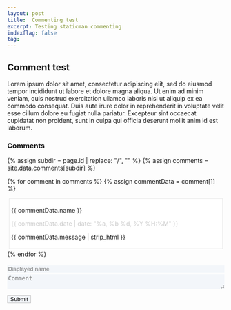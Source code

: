 ```yaml
---
layout: post
title:  Commenting test
excerpt: Testing staticman commenting
indexflag: false
tag:
---
```


## Comment test


Lorem ipsum dolor sit amet, consectetur adipiscing elit, sed do eiusmod tempor incididunt ut labore et dolore magna aliqua. Ut enim ad minim veniam, quis nostrud exercitation ullamco laboris nisi ut aliquip ex ea commodo consequat. Duis aute irure dolor in reprehenderit in voluptate velit esse cillum dolore eu fugiat nulla pariatur. Excepteur sint occaecat cupidatat non proident, sunt in culpa qui officia deserunt mollit anim id est laborum.


<style>

.form-container {
  display:block;
  position:relative;
  height:auto;
  margin-bottom:4px;
  padding:0px;
  width: 100%

}

.first-name {
  display:none;
  background:#f3f6fa;
}

.last-name {
  position:relative;
  top:0px;
  left:0px;
  width:100%;
  z-index:1;
  background:#f3f6fa;
  border:0px;
}

.nick {
  position:absolute;
  left:0px;
  top:0px;
  width:100%;
  z-index:10;
  background:#f3f6fa;
  border:0px;
}

input[type=text]:focus {
  outline: none;
}

::placeholder { /* Chrome, Firefox, Opera, Safari 10.1+ */
  color: #A04A4A4;
  opacity: 1; /* Firefox */ }
:-ms-input-placeholder { /* Internet Explorer 10-11 */
  color: #A04A4A4; }
::-ms-input-placeholder { /* Microsoft Edge */
  color: #A04A4A4; }

.comment-area {
  display:block;
  width:100%;
  height:auto;
  background:#f3f6fa;
  border:0px;
}

.comment-area:focus {
  outline: none;
}


.submit-button {
	display: block;
    position: relative;
    background-color: #f3f6fa; 
	color: black; 
	border: 1px solid #c0c0c0; 
	//border-radius: 5px; 
	margin-top: 4px;

}

.submit-button:hover {
	background-color: #F9FFFA; 
}

.submit-button:focus {
  outline: none;
}


.comment-list {
border: 1px solid #e7e7e7;
background-color: #fff;
padding: 20px;
margin-bottom: 15px;

list-style-type: none;
  margin: 4px;
  padding: 4px;

}


</style>

### Comments


{% assign subdir = page.id | replace: "/", ""  %}
{% assign comments = site.data.comments[subdir] %}

{% for comment in comments  %}
{% assign commentData = comment[1] %}
<li class = "comment-list">
<p style="color:#222222;">{{ commentData.name }}</p>
<p style="color:#CCCCCC;">{{ commentData.date | date: "%a, %b %d, %Y  %H:%M" }}</p>
<p>{{ commentData.message | strip_html }}</p>

</li>
{% endfor %}



<form id="comment-form" action="https://dev.staticman.net/v3/entry/github/ex-punctis/ex-punctis.github.io/master/comments" method="post">

<input name="options[redirect]" type="hidden" value="{{ site.url }}{{page.url}}">
<input name="options[postId]" type="hidden" value="{{ page.id | replace: "/", "" }}">
<input name="options[slug]" type="hidden" value="{{ page.slug }}"><br>

<div class="form-container">
    <input class = "first-name" name="fields[first_name]" autocomplete="off" type="text" maxlength="40">
    <input class = "last-name" name="fields[last_name]" placeholder="Last name" autocomplete="off" type="text" maxlength="40">
    <input class = "nick" name="fields[name]"  placeholder="Displayed name" autocomplete="off" type="text" maxlength="40">
</div>

<textarea id="comment-textarea" class="comment-area" rows="2" name="fields[message]" placeholder="Comment" maxlength="1000"></textarea>
<button class="submit-button" onclick="submitForm();">Submit</button>
</form>



<script>

var textarea = document.getElementById("comment-textarea");
//var limit = 80; //height limit

textarea.addEventListener('keydown', expand);
             
function expand(){
    var el = this;
    setTimeout(function() {
        el.style.cssText = 'height:auto; padding:0';
        // for box-sizing other than "content-box" use:
        // el.style.cssText = '-moz-box-sizing:content-box';
        el.style.cssText = 'height:' + el.scrollHeight + 'px';
    },0);
}

function submitForm(){
    document.getElementById("comment-form").submit();

// max comment length

// add your comment will be withing several minutes

}
</script>